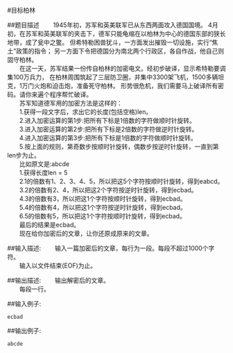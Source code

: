 #目标柏林

##题目描述
　　1945年初，苏军和英美联军已从东西两面攻入德国国境。 4月初，在苏军和英美联军的夹击下，德军只能龟缩在以柏林为中心的德国东部的狭长地带，成了瓮中之鳖。 但希特勒困兽犹斗，一方面发出摧毁一切设施，实行“焦土”政策的指令； 另一方面下令把德国分为南北两个行政区，各自作战，他自己则固守柏林。<br>
　　在这一天，苏军结果一份传自柏林的加密电文。经初步破译，显示希特勒要调集100万兵力， 在柏林周围筑起了三层防卫圈，并集中3300架飞机，1500多辆坦克，1万门火炮和迫击炮，准备死守柏林。 形势很危机，我们需要马上破译所有密码。请你来遍个程序帮忙破译。<br>
　　苏军知道德军用的加密方法是这样的：<br>
　　1.获得一段文字后，求出它的长度(包括空格)len。<br>
　　2.进入加密运算的第1步:把所有下标是1倍数的字符做顺时针旋转。<br>
　　3.进入加密运算的第2步:把所有下标是2倍数的字符做逆时针旋转。<br>
　　4.进入加密运算的第3步:把所有下标是1倍数的字符做顺时针旋转。<br>
　　5.按上面的规则，第奇数步按顺时针旋转，偶数步按逆时针旋转，一直到第len步为止。<br>
　　比如原文是:abcde<br>
　　1.获得长度len = 5<br>
　　2.1的倍数有1、2、3、4、5，所以把这5个字符按顺时针旋转，得到eabcd。<br>
　　3.2的倍数有2、4，所以把这2个字符按逆时针旋转，得到ecbad。<br>
　　4.3的倍数有3，所以把这1个字符按顺时针旋转，得到ecbad。<br>
　　5.4的倍数有4，所以把这1个字符按逆时针旋转，得到ecbad。<br>
　　6.5的倍数有5，所以把这1个字符按顺时针旋转，得到ecbad。<br>
　　最后的结果是ecbad。<br>
　　现在给你加密后的文章，让你还原成原来的文章。<br>

##输入描述:
　　输入一篇加密后的文章，每行为一段。每段不超过1000个字符。<br>
　　输入以文件结束(EOF)为止。

##输出描述:
　　输出解密后的文章。<br>
　　每段一行。

##输入例子:
```
ecbad
```

##输出例子:
```
abcde
```
